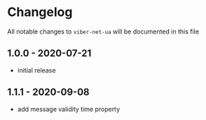# Changelog

All notable changes to `viber-net-ua` will be documented in this file

## 1.0.0 - 2020-07-21

- initial release

## 1.1.1 - 2020-09-08

- add message validity time property
